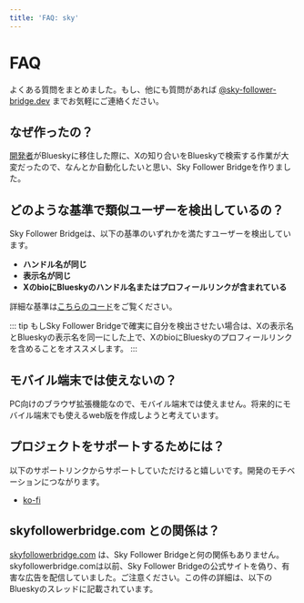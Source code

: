 ```yaml
---
title: 'FAQ: sky'
---
```


# FAQ

よくある質問をまとめました。もし、他にも質問があれば [@sky-follower-bridge.dev](https://bsky.app/profile/sky-follower-bridge.dev) までお気軽にご連絡ください。

## なぜ作ったの？

[開発者](https://bsky.app/profile/kawamataryo.bsky.social)がBlueskyに移住した際に、Xの知り合いをBlueskyで検索する作業が大変だったので、なんとか自動化したいと思い、Sky Follower Bridgeを作りました。

## どのような基準で類似ユーザーを検出しているの？

Sky Follower Bridgeは、以下の基準のいずれかを満たすユーザーを検出しています。

- **ハンドル名が同じ**
- **表示名が同じ**
- **XのbioにBlueskyのハンドル名またはプロフィールリンクが含まれている**

詳細な基準は[こちらのコード](https://github.com/kawamataryo/sky-follower-bridge/blob/main/src/lib/bskyHelpers.ts)をご覧ください。

::: tip
もしSky Follower Bridgeで確実に自分を検出させたい場合は、Xの表示名とBlueskyの表示名を同一にした上で、XのbioにBlueskyのプロフィールリンクを含めることをオススメします。
:::

## モバイル端末では使えないの？

PC向けのブラウザ拡張機能なので、モバイル端末では使えません。将来的にモバイル端末でも使えるweb版を作成しようと考えています。

## プロジェクトをサポートするためには？

以下のサポートリンクからサポートしていただけると嬉しいです。開発のモチベーションにつながります。

- [ko-fi](https://ko-fi.com/kawamataryo)

## skyfollowerbridge.com との関係は？

<a href="skyfollowerbridge.com" target="_blank" rel="noopener noreferrer nofollow">skyfollowerbridge.com</a> は、Sky Follower Bridgeと何の関係もありません。skyfollowerbridge.comは以前、Sky Follower Bridgeの公式サイトを偽り、有害な広告を配信していました。ご注意ください。この件の詳細は、以下のBlueskyのスレッドに記載されています。

<SpamSiteEmbed />
